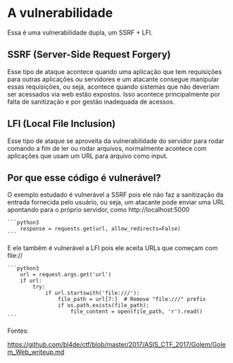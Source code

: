 # A vulnerabilidade

Essa é uma vulnerabilidade dupla, um SSRF + LFI. 

## SSRF (Server-Side Request Forgery)

Esse tipo de ataque acontece quando uma aplicação que tem requisições para outras aplicações ou servidores e um atacante consegue manipular essas requisições, ou seja, acontece quando sistemas que não deveriam ser acessados via web estão expostos. Isso acontece principalmente por falta de sanitização e por gestão inadequada de acessos. 

## LFI (Local File Inclusion)

Esse tipo de ataque se aproveita da vulnerabilidade do servidor para rodar comando a fim de ler ou rodar arquivos, normalmente acontece com aplicações que usam um URL para arquivo como input.


## Por que esse código é vulnerável? 

O exemplo estudado é vulnerável a SSRF pois ele não faz a sanitização da entrada fornecida pelo usuário, ou seja, um atacante pode enviar uma URL apontando para o próprio servidor, como http://localhost:5000

    ```python3
        response = requests.get(url, allow_redirects=False)
    ```

E ele também é vulnerável a LFI pois ele aceita URLs que começam com file://

    ```python3
        url = request.args.get('url')
        if url:
            try:
                if url.startswith('file:///'):
                    file_path = url[7:]  # Remove "file:///" prefix
                    if os.path.exists(file_path):
                        file_content = open(file_path, 'r').read()
    ```

Fontes: 

https://github.com/bl4de/ctf/blob/master/2017/ASIS_CTF_2017/Golem/Golem_Web_writeup.md